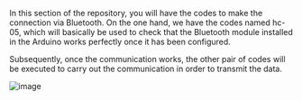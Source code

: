 In this section of the repository, you will have the codes to make the connection via Bluetooth. On the one hand, we have the codes named hc-05, which will basically be used to check that the Bluetooth module installed in the Arduino works perfectly once it has been configured.

Subsequently, once the communication works, the other pair of codes will be executed to carry out the communication in order to transmit the data.

![image](https://github.com/user-attachments/assets/bf636cdc-6f22-45dc-9c24-b3cd04b8d39f)
